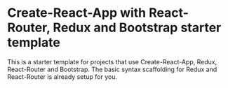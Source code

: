 # Create-React-App with React-Router, Redux and Bootstrap starter template
This is a starter template for projects that use Create-React-App, Redux, React-Router and Bootstrap. The basic syntax scaffolding for Redux and React-Router is already setup for you.
